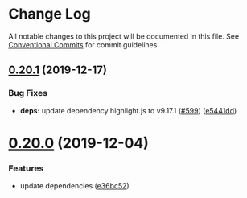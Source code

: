 # Change Log

All notable changes to this project will be documented in this file.
See [Conventional Commits](https://conventionalcommits.org) for commit guidelines.

## [0.20.1](https://github.com/farism/stylegator/compare/v0.20.0...v0.20.1) (2019-12-17)


### Bug Fixes

* **deps:** update dependency highlight.js to v9.17.1 ([#599](https://github.com/farism/stylegator/issues/599)) ([e5441dd](https://github.com/farism/stylegator/commit/e5441dde2b29715ae6326ed259c839cb313d1020))





# [0.20.0](https://github.com/farism/stylegator/compare/v0.19.0...v0.20.0) (2019-12-04)


### Features

* update dependencies ([e36bc52](https://github.com/farism/stylegator/commit/e36bc52353f1f0dce9480966e51bf1ffb2bca433))
